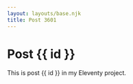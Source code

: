 ```yaml
---
layout: layouts/base.njk
title: Post 3601
---
```


# Post {{ id }}

This is post {{ id }} in my Eleventy project.
